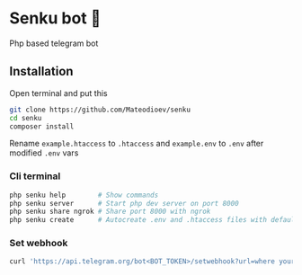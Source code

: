 # Senku bot 🤖

Php based telegram bot

## Installation

Open terminal and put this

```bash
git clone https://github.com/Mateodioev/senku
cd senku
composer install
```

Rename `example.htaccess` to `.htaccess` and `example.env` to `.env` after modified `.env` vars

### Cli terminal

```bash
php senku help        # Show commands
php senku server      # Start php dev server on port 8000
php senku share ngrok # Share port 8000 with ngrok
php senku create      # Autocreate .env and .htaccess files with defaul values
```

### Set webhook

```bash
curl 'https://api.telegram.org/bot<BOT_TOKEN>/setwebhook?url=where your hosted the files'
```
